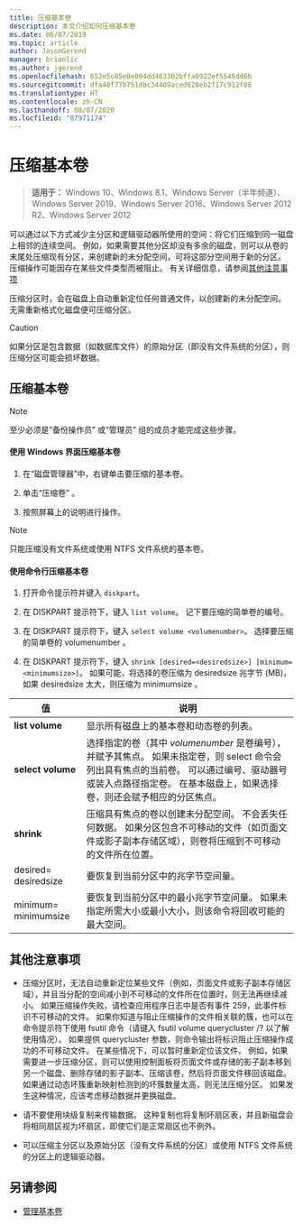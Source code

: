 ```yaml
---
title: 压缩基本卷
description: 本文介绍如何压缩基本卷
ms.date: 06/07/2019
ms.topic: article
author: JasonGerend
manager: brianlic
ms.author: jgerend
ms.openlocfilehash: 652e5c85e0e094dd463302bffa8922ef5548dd6b
ms.sourcegitcommit: dfa48f77b751dbc34409aced628eb2f17c912f08
ms.translationtype: HT
ms.contentlocale: zh-CN
ms.lasthandoff: 08/07/2020
ms.locfileid: "87971174"
---
```

# <a name="shrink-a-basic-volume"></a>压缩基本卷

> **适用于：** Windows 10、Windows 8.1、Windows Server（半年频道）、Windows Server 2019、Windows Server 2016、Windows Server 2012 R2、Windows Server 2012

可以通过以下方式减少主分区和逻辑驱动器所使用的空间：将它们压缩到同一磁盘上相邻的连续空间。 例如，如果需要其他分区却没有多余的磁盘，则可以从卷的末尾处压缩现有分区，来创建新的未分配空间，可将这部分空间用于新的分区。 压缩操作可能因存在某些文件类型而被阻止。 有关详细信息，请参阅[其他注意事项](#additional-considerations)

压缩分区时，会在磁盘上自动重新定位任何普通文件，以创建新的未分配空间。 无需重新格式化磁盘便可压缩分区。

> [!CAUTION]
> 如果分区是包含数据（如数据库文件）的原始分区（即没有文件系统的分区），则压缩分区可能会损坏数据。

## <a name="shrinking-a-basic-volume"></a>压缩基本卷

> [!NOTE]
> 至少必须是“备份操作员”  或“管理员”  组的成员才能完成这些步骤。

#### <a name="to-shrink-a-basic-volume-using-the-windows-interface"></a>使用 Windows 界面压缩基本卷

1.  在“磁盘管理器”中，右键单击要压缩的基本卷。

2.  单击“压缩卷”  。

3.  按照屏幕上的说明进行操作。


> [!NOTE]
> 只能压缩没有文件系统或使用 NTFS 文件系统的基本卷。

#### <a name="to-shrink-a-basic-volume-using-a-command-line"></a>使用命令行压缩基本卷

1.  打开命令提示符并键入 `diskpart`。

2.  在 DISKPART  提示符下，键入 `list volume`。 记下要压缩的简单卷的编号。

3.  在 DISKPART  提示符下，键入 `select volume <volumenumber>`。 选择要压缩的简单卷的 volumenumber  。

4.  在 DISKPART  提示符下，键入 `shrink [desired=<desiredsize>] [minimum=<minimumsize>]`。 如果可能，将选择的卷压缩为 desiredsize  兆字节 (MB)，如果 desiredsize  太大，则压缩为 minimumsize  。

| 值             | 说明 |
| ---               | ----------- |
| **list volume** | 显示所有磁盘上的基本卷和动态卷的列表。 |
| **select volume** | 选择指定的卷（其中 <em>volumenumber</em> 是卷编号），并赋予其焦点。 如果未指定卷，则 select  命令会列出具有焦点的当前卷。 可以通过编号、驱动器号或装入点路径指定卷。 在基本磁盘上，如果选择卷，则还会赋予相应的分区焦点。 |
| **shrink** | 压缩具有焦点的卷以创建未分配空间。 不会丢失任何数据。 如果分区包含不可移动的文件（如页面文件或影子副本存储区域），则卷将压缩到不可移动的文件所在位置。 |
| desired=  desiredsize | 要恢复到当前分区中的兆字节空间量。 |
| minimum=  minimumsize | 要恢复到当前分区中的最小兆字节空间量。 如果未指定所需大小或最小大小，则该命令将回收可能的最大空间。 |

## <a name="additional-considerations"></a>其他注意事项

-   压缩分区时，无法自动重新定位某些文件（例如，页面文件或影子副本存储区域），并且当分配的空间减小到不可移动的文件所在位置时，则无法再继续减小。
如果压缩操作失败，请检查应用程序日志中是否有事件 259，此事件标识不可移动的文件。 如果你知道与阻止压缩操作的文件相关联的簇，也可以在命令提示符下使用 fsutil  命令（请键入 fsutil volume querycluster /?  以了解使用情况）。 如果提供 querycluster  参数，则命令输出将标识阻止压缩操作成功的不可移动文件。
在某些情况下，可以暂时重新定位该文件。 例如，如果需要进一步压缩分区，则可以使用控制面板将页面文件或存储的影子副本移到另一个磁盘、删除存储的影子副本、压缩该卷，然后将页面文件移回该磁盘。 如果通过动态坏簇重新映射检测到的坏簇数量太高，则无法压缩分区。 如果发生这种情况，应该考虑移动数据并更换磁盘。

-  请不要使用块级复制来传输数据。 这种复制也将复制坏扇区表，并且新磁盘会将相同扇区视为坏扇区，即使它们是正常扇区也不例外。

-   可以压缩主分区以及原始分区（没有文件系统的分区）或使用 NTFS 文件系统的分区上的逻辑驱动器。

## <a name="see-also"></a>另请参阅

-   [管理基本卷](manage-basic-volumes.md)